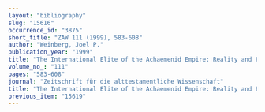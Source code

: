 ```yaml
---
layout: "bibliography"
slug: "15616"
occurrence_id: "3875"
short_title: "ZAW 111 (1999), 583-608"
author: "Weinberg, Joel P."
publication_year: "1999"
title: "The International Elite of the Achaemenid Empire: Reality and Fiction"
volume_no_: "111"
pages: "583-608"
journal: "Zeitschrift für die alttestamentliche Wissenschaft"
title: "The International Elite of the Achaemenid Empire: Reality and Fiction"
previous_item: "15619"
---
```

